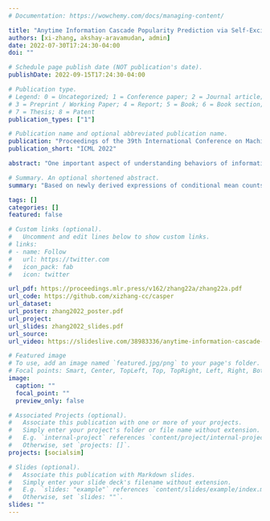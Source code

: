 ```yaml
---
# Documentation: https://wowchemy.com/docs/managing-content/

title: "Anytime Information Cascade Popularity Prediction via Self-Exciting Processes"
authors: [xi-zhang, akshay-aravamudan, admin]
date: 2022-07-30T17:24:30-04:00
doi: ""

# Schedule page publish date (NOT publication's date).
publishDate: 2022-09-15T17:24:30-04:00

# Publication type.
# Legend: 0 = Uncategorized; 1 = Conference paper; 2 = Journal article;
# 3 = Preprint / Working Paper; 4 = Report; 5 = Book; 6 = Book section;
# 7 = Thesis; 8 = Patent
publication_types: ["1"]

# Publication name and optional abbreviated publication name.
publication: "Proceedings of the 39th International Conference on Machine Learning"
publication_short: "ICML 2022"

abstract: "One important aspect of understanding behaviors of information cascades is to be able to accurately predict their popularity, that is, their message counts at any future time. Self-exciting Hawkes processes have been widely adopted for such tasks due to their success in describing cascading behaviors. In this paper, for general, marked Hawkes point processes, we present closed-form expressions for the mean and variance of future event counts, conditioned on observed events. Furthermore, these expressions allow us to develop a predictive approach, namely, Cascade Anytime Size Prediction via self-Exciting Regression model (CASPER), which is specifically tailored to popularity prediction, unlike existing generative approaches -- based on point processes -- for the same task. We showcase CASPER’s merits via experiments entailing both synthetic and real-world data, and demonstrate that it considerably improves upon prior works in terms of accuracy, especially for early-stage prediction."

# Summary. An optional shortened abstract.
summary: "Based on newly derived expressions of conditional mean counts of marked Hawkes point processes, we introduce Cascade Anytime Size Prediction via self-Exciting Regression (CASPER) for anytime information cascade popularity prediction."

tags: []
categories: []
featured: false

# Custom links (optional).
#   Uncomment and edit lines below to show custom links.
# links:
# - name: Follow
#   url: https://twitter.com
#   icon_pack: fab
#   icon: twitter

url_pdf: https://proceedings.mlr.press/v162/zhang22a/zhang22a.pdf
url_code: https://github.com/xizhang-cc/casper
url_dataset:
url_poster: zhang2022_poster.pdf
url_project:
url_slides: zhang2022_slides.pdf
url_source:
url_video: https://slideslive.com/38983336/anytime-information-cascade-popularity-prediction-via-selfexciting-processes

# Featured image
# To use, add an image named `featured.jpg/png` to your page's folder. 
# Focal points: Smart, Center, TopLeft, Top, TopRight, Left, Right, BottomLeft, Bottom, BottomRight.
image:
  caption: ""
  focal_point: ""
  preview_only: false

# Associated Projects (optional).
#   Associate this publication with one or more of your projects.
#   Simply enter your project's folder or file name without extension.
#   E.g. `internal-project` references `content/project/internal-project/index.md`.
#   Otherwise, set `projects: []`.
projects: [socialsim]

# Slides (optional).
#   Associate this publication with Markdown slides.
#   Simply enter your slide deck's filename without extension.
#   E.g. `slides: "example"` references `content/slides/example/index.md`.
#   Otherwise, set `slides: ""`.
slides: ""
---
```

